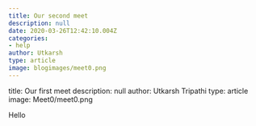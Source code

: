 ```yaml
---
title: Our second meet
description: null
date: 2020-03-26T12:42:10.004Z
categories:
- help
author: Utkarsh
type: article
image: blogimages/meet0.png
---
```


title: Our first meet
description: null
author: Utkarsh Tripathi
type: article
image: Meet0/meet0.png


Hello

